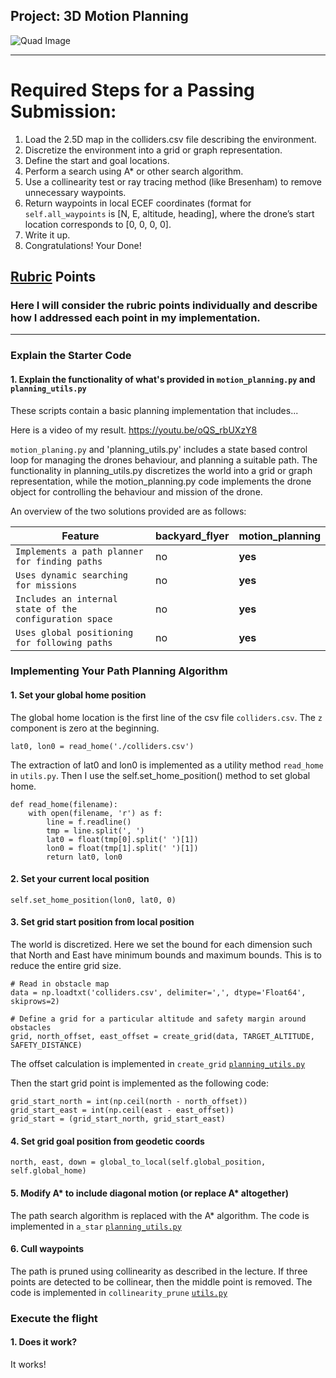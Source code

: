 ## Project: 3D Motion Planning
![Quad Image](./misc/enroute.png)

---


# Required Steps for a Passing Submission:
1. Load the 2.5D map in the colliders.csv file describing the environment.
2. Discretize the environment into a grid or graph representation.
3. Define the start and goal locations.
4. Perform a search using A* or other search algorithm.
5. Use a collinearity test or ray tracing method (like Bresenham) to remove unnecessary waypoints.
6. Return waypoints in local ECEF coordinates (format for `self.all_waypoints` is [N, E, altitude, heading], where the drone’s start location corresponds to [0, 0, 0, 0].
7. Write it up.
8. Congratulations!  Your Done!

## [Rubric](https://review.udacity.com/#!/rubrics/1534/view) Points
### Here I will consider the rubric points individually and describe how I addressed each point in my implementation.  

---
### Explain the Starter Code

#### 1. Explain the functionality of what's provided in `motion_planning.py` and `planning_utils.py`
These scripts contain a basic planning implementation that includes...

Here is a video of my result.
https://youtu.be/oQS_rbUXzY8

`motion_planing.py` and 'planning_utils.py' includes a state based control loop for managing the drones behaviour, and planning a suitable path. The functionality in planning_utils.py discretizes the world into a grid or graph representation, while the motion_planning.py code implements the drone object for controlling the behaviour and mission of the drone.

An overview of the two solutions provided are as follows:

Feature | backyard_flyer | motion_planning
--- | --- | ---
`Implements a path planner for finding paths` | no | **yes**
`Uses dynamic searching for missions` | no | **yes**
`Includes an internal state of the configuration space` | no | **yes**
`Uses global positioning for following paths` | no | **yes**

### Implementing Your Path Planning Algorithm

#### 1. Set your global home position
The global home location is the first line of the csv file `colliders.csv`. The `z` component is zero at the beginning.

```
lat0, lon0 = read_home('./colliders.csv')
```

The extraction of lat0 and lon0 is implemented as a utility method `read_home` in `utils.py`. Then I use the self.set_home_position() method to set global home.

```
def read_home(filename):
    with open(filename, 'r') as f:
        line = f.readline()
        tmp = line.split(', ')
        lat0 = float(tmp[0].split(' ')[1])
        lon0 = float(tmp[1].split(' ')[1])
        return lat0, lon0
```

#### 2. Set your current local position

```
self.set_home_position(lon0, lat0, 0)
```

#### 3. Set grid start position from local position
The world is discretized. Here we set the bound for each dimension such that North and East have minimum bounds and maximum bounds. This is to reduce the entire grid size.

```
# Read in obstacle map
data = np.loadtxt('colliders.csv', delimiter=',', dtype='Float64', skiprows=2)

# Define a grid for a particular altitude and safety margin around obstacles
grid, north_offset, east_offset = create_grid(data, TARGET_ALTITUDE, SAFETY_DISTANCE)
```

The offset calculation is implemented in `create_grid` [`planning_utils.py`](planning_utils.py#L6)

Then the start grid point is implemented as the following code:

```
grid_start_north = int(np.ceil(north - north_offset))
grid_start_east = int(np.ceil(east - east_offset))
grid_start = (grid_start_north, grid_start_east)
```

#### 4. Set grid goal position from geodetic coords

```
north, east, down = global_to_local(self.global_position, self.global_home)
```

#### 5. Modify A* to include diagonal motion (or replace A* altogether)
The path search algorithm is replaced with the A* algorithm. The code is implemented in `a_star` [`planning_utils.py`](planning_utils.py#L91)

#### 6. Cull waypoints 
The path is pruned using collinearity as described in the lecture. If three points are detected to be collinear, then the middle point is removed. The code is implemented in `collinearity_prune` [`utils.py`](utils.py#L21)


### Execute the flight
#### 1. Does it work?
It works!
